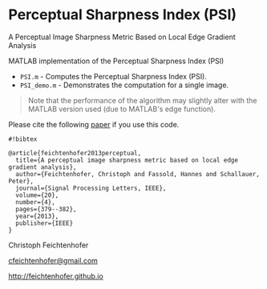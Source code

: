 # Perceptual Sharpness Index (PSI)
A Perceptual Image Sharpness Metric Based on Local Edge Gradient Analysis

MATLAB implementation of the Perceptual Sharpness Index (PSI)

* `PSI.m` - Computes the Perceptual Sharpness Index (PSI).
* `PSI_demo.m` - Demonstrates the computation for a single image.

> Note that the performance of the algorithm may slightly alter with the MATLAB version used (due to MATLAB's edge function).

Please cite the following [paper](http://feichtenhofer.github.io/pubs/Feichtenhofer_Image_Sharpness_Metric_IEEE_SPL_2013.pdf) if you use this code.

```
#!bibtex

@article{feichtenhofer2013perceptual,
  title={A perceptual image sharpness metric based on local edge gradient analysis},
  author={Feichtenhofer, Christoph and Fassold, Hannes and Schallauer, Peter},
  journal={Signal Processing Letters, IEEE},
  volume={20},
  number={4},
  pages={379--382},
  year={2013},
  publisher={IEEE}
}
```

Christoph Feichtenhofer

cfeichtenhofer@gmail.com

http://feichtenhofer.github.io
